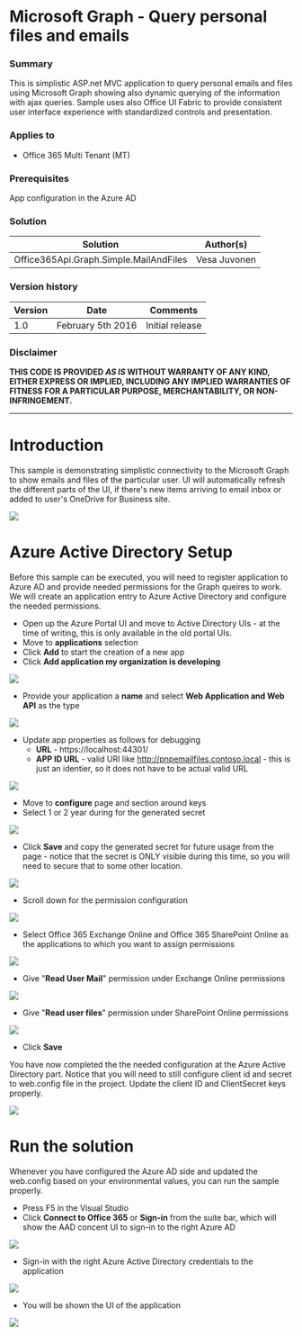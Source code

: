 # Microsoft Graph - Query personal files and emails #

### Summary ###
This is simplistic ASP.net MVC application to query personal emails and files using Microsoft Graph showing also dynamic querying of the information with ajax queries. Sample uses also Office UI Fabric to provide consistent user interface experience with standardized controls and presentation.

### Applies to ###
-  Office 365 Multi Tenant (MT)

### Prerequisites ###
App configuration in the Azure AD

### Solution ###
Solution | Author(s)
---------|----------
Office365Api.Graph.Simple.MailAndFiles | Vesa Juvonen

### Version history ###
Version  | Date | Comments
---------| -----| --------
1.0  | February 5th 2016 | Initial release

### Disclaimer ###
**THIS CODE IS PROVIDED *AS IS* WITHOUT WARRANTY OF ANY KIND, EITHER EXPRESS OR IMPLIED, INCLUDING ANY IMPLIED WARRANTIES OF FITNESS FOR A PARTICULAR PURPOSE, MERCHANTABILITY, OR NON-INFRINGEMENT.**

----------

# Introduction #
This sample is demonstrating simplistic connectivity to the Microsoft Graph to show emails and files of the particular user. UI will automatically refresh the different parts of the UI, if there's new items arriving to email inbox or added to user's OneDrive for Business site.

![](http://i.imgur.com/Rt4d8Py.png)

# Azure Active Directory Setup #
Before this sample can be executed, you will need to register application to Azure AD and provide needed permissions for the Graph queires to work. We will create an application entry to Azure Active Directory and configure the needed permissions.

- Open up the Azure Portal UI and move to Active Directory UIs - at the time of writing, this is only available in the old portal UIs.
- Move to **applications** selection
- Click **Add** to start the creation of a new app
- Click **Add application my organization is developing**

![](http://i.imgur.com/dNtLtnl.png)

- Provide your application a **name** and select **Web Application and Web API** as the type

![](http://i.imgur.com/BrxalG7.png)

- Update app properties as follows for debugging
	- **URL** - https://localhost:44301/
	- **APP ID URL** - valid URI like http://pnpemailfiles.contoso.local - this is just an identier, so it does not have to be actual valid URL

![](http://i.imgur.com/1IaNxLm.png)

- Move to **configure** page and section around keys
- Select 1 or 2 year during for the generated secret

![](http://i.imgur.com/7kX396J.png)

- Click **Save** and copy the generated secret for future usage from the page - notice that the secret is ONLY visible during this time, so you will need to secure that to some other location.

![](http://i.imgur.com/5vnkkTA.png)

- Scroll down for the permission configuration

![](http://i.imgur.com/tF4R75w.png)

- Select Office 365 Exchange Online and Office 365 SharePoint Online as the applications to which you want to assign permissions

![](http://i.imgur.com/XGOba3Y.png)

- Give "**Read User Mail**" permission under Exchange Online permissions

![](http://i.imgur.com/CyH9gg2.png)

- Give "**Read user files**" permission under SharePoint Online permissions

![](http://i.imgur.com/NSZiHsh.png)

- Click **Save** 

You have now completed the the needed configuration at the Azure Active Directory part. Notice that you will need to still configure client id and secret to web.config file in the project. Update the client ID and ClientSecret keys properly.

![](http://i.imgur.com/pihBvR5.png)

# Run the solution #
Whenever you have configured the Azure AD side and updated the web.config based on your environmental values, you can run the sample properly.

- Press F5 in the Visual Studio
- Click **Connect to Office 365** or **Sign-in** from the suite bar, which will show the AAD concent UI to sign-in to the right Azure AD

![](http://i.imgur.com/YMCrG4O.png)

- Sign-in with the right Azure Active Directory credentials to the application

![](http://i.imgur.com/gNz5Wgz.png)

- You will be shown the UI of the application

![](http://i.imgur.com/Rt4d8Py.png)